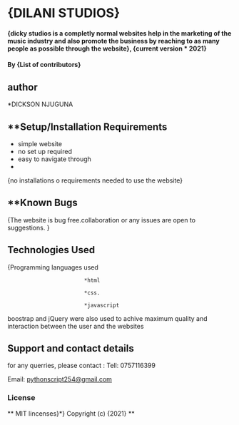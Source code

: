 # {DILANI STUDIOS}
#### {dicky studios is a completly normal websites help in the marketing of the music industry and also promote the business by reaching to as many people as possible through the website}, {current version * 2021}
#### By **{List of contributors}**
## author
*DICKSON NJUGUNA
## **Setup/Installation Requirements
* simple website
* no set up required
* easy to navigate through
* 
{no installations o requirements needed to use the website}
## **Known Bugs
{The website is bug free.collaboration or any issues are open to suggestions. }
## Technologies Used
{Programming languages used 

                            *html

                            *css.
                            
                            *javascript

boostrap and jQuery were also used to achive maximum quality and interaction between the user and the websites
## Support and contact details
for any querries, please contact :
 Tell: 0757116399
 
 Email: pythonscript254@gmail.com
### License
** MIT lincenses}*}
Copyright (c) {2021} **
